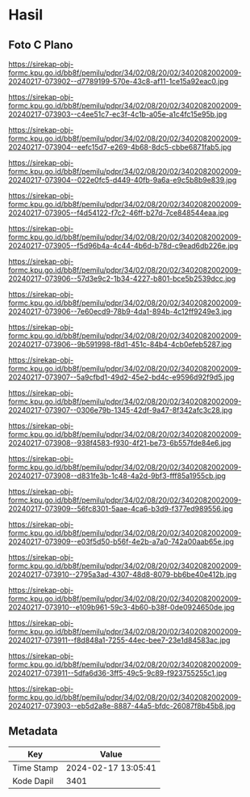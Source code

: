 # Hasil

## Foto C Plano

https://sirekap-obj-formc.kpu.go.id/bb8f/pemilu/pdpr/34/02/08/20/02/3402082002009-20240217-073902--d7789199-570e-43c8-af11-1ce15a92eac0.jpg

https://sirekap-obj-formc.kpu.go.id/bb8f/pemilu/pdpr/34/02/08/20/02/3402082002009-20240217-073903--c4ee51c7-ec3f-4c1b-a05e-a1c4fc15e95b.jpg

https://sirekap-obj-formc.kpu.go.id/bb8f/pemilu/pdpr/34/02/08/20/02/3402082002009-20240217-073904--eefc15d7-e269-4b68-8dc5-cbbe6871fab5.jpg

https://sirekap-obj-formc.kpu.go.id/bb8f/pemilu/pdpr/34/02/08/20/02/3402082002009-20240217-073904--022e0fc5-d449-40fb-9a6a-e9c5b8b9e839.jpg

https://sirekap-obj-formc.kpu.go.id/bb8f/pemilu/pdpr/34/02/08/20/02/3402082002009-20240217-073905--f4d54122-f7c2-46ff-b27d-7ce848544eaa.jpg

https://sirekap-obj-formc.kpu.go.id/bb8f/pemilu/pdpr/34/02/08/20/02/3402082002009-20240217-073905--f5d96b4a-4c44-4b6d-b78d-c9ead6db226e.jpg

https://sirekap-obj-formc.kpu.go.id/bb8f/pemilu/pdpr/34/02/08/20/02/3402082002009-20240217-073906--57d3e9c2-1b34-4227-b801-bce5b2539dcc.jpg

https://sirekap-obj-formc.kpu.go.id/bb8f/pemilu/pdpr/34/02/08/20/02/3402082002009-20240217-073906--7e60ecd9-78b9-4da1-894b-4c12ff9249e3.jpg

https://sirekap-obj-formc.kpu.go.id/bb8f/pemilu/pdpr/34/02/08/20/02/3402082002009-20240217-073906--9b591998-f8d1-451c-84b4-4cb0efeb5287.jpg

https://sirekap-obj-formc.kpu.go.id/bb8f/pemilu/pdpr/34/02/08/20/02/3402082002009-20240217-073907--5a9cfbd1-49d2-45e2-bd4c-e9596d92f9d5.jpg

https://sirekap-obj-formc.kpu.go.id/bb8f/pemilu/pdpr/34/02/08/20/02/3402082002009-20240217-073907--0306e79b-1345-42df-9a47-8f342afc3c28.jpg

https://sirekap-obj-formc.kpu.go.id/bb8f/pemilu/pdpr/34/02/08/20/02/3402082002009-20240217-073908--938f4583-f930-4f21-be73-6b557fde84e6.jpg

https://sirekap-obj-formc.kpu.go.id/bb8f/pemilu/pdpr/34/02/08/20/02/3402082002009-20240217-073908--d831fe3b-1c48-4a2d-9bf3-fff85a1955cb.jpg

https://sirekap-obj-formc.kpu.go.id/bb8f/pemilu/pdpr/34/02/08/20/02/3402082002009-20240217-073909--56fc8301-5aae-4ca6-b3d9-f377ed989556.jpg

https://sirekap-obj-formc.kpu.go.id/bb8f/pemilu/pdpr/34/02/08/20/02/3402082002009-20240217-073909--e03f5d50-b56f-4e2b-a7a0-742a00aab65e.jpg

https://sirekap-obj-formc.kpu.go.id/bb8f/pemilu/pdpr/34/02/08/20/02/3402082002009-20240217-073910--2795a3ad-4307-48d8-8079-bb6be40e412b.jpg

https://sirekap-obj-formc.kpu.go.id/bb8f/pemilu/pdpr/34/02/08/20/02/3402082002009-20240217-073910--e109b961-59c3-4b60-b38f-0de0924650de.jpg

https://sirekap-obj-formc.kpu.go.id/bb8f/pemilu/pdpr/34/02/08/20/02/3402082002009-20240217-073911--f8d848a1-7255-44ec-bee7-23e1d84583ac.jpg

https://sirekap-obj-formc.kpu.go.id/bb8f/pemilu/pdpr/34/02/08/20/02/3402082002009-20240217-073911--5dfa6d36-3ff5-49c5-9c89-f923755255c1.jpg

https://sirekap-obj-formc.kpu.go.id/bb8f/pemilu/pdpr/34/02/08/20/02/3402082002009-20240217-073903--eb5d2a8e-8887-44a5-bfdc-26087f8b45b8.jpg


## Metadata

| Key        | Value               |
| ---------- | ------------------- |
| Time Stamp | 2024-02-17 13:05:41 |
| Kode Dapil | 3401                |



